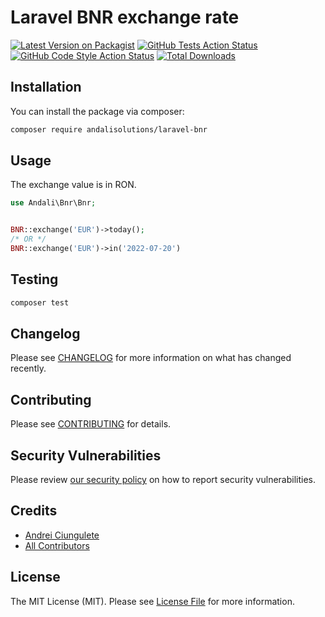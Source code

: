 # Laravel BNR exchange rate

[![Latest Version on Packagist](https://img.shields.io/packagist/v/andalisolutions/laravel-bnr.svg?style=flat-square)](https://packagist.org/packages/andalisolutions/laravel-bnr)
[![GitHub Tests Action Status](https://img.shields.io/github/workflow/status/andalisolutions/laravel-bnr/run-tests?label=tests)](https://github.com/andalisolutions/laravel-bnr/actions?query=workflow%3Arun-tests+branch%3Amain)
[![GitHub Code Style Action Status](https://img.shields.io/github/workflow/status/andalisolutions/laravel-bnr/Check%20&%20fix%20styling?label=code%20style)](https://github.com/andalisolutions/laravel-bnr/actions?query=workflow%3A"Check+%26+fix+styling"+branch%3Amain)
[![Total Downloads](https://img.shields.io/packagist/dt/andalisolutions/laravel-bnr.svg?style=flat-square)](https://packagist.org/packages/andalisolutions/laravel-bnr)


## Installation

You can install the package via composer:

```bash
composer require andalisolutions/laravel-bnr
```

## Usage

The exchange value is in RON.
```php
use Andali\Bnr\Bnr;


BNR::exchange('EUR')->today();
/* OR */
BNR::exchange('EUR')->in('2022-07-20')

```

## Testing

```bash
composer test
```

## Changelog

Please see [CHANGELOG](CHANGELOG.md) for more information on what has changed recently.

## Contributing

Please see [CONTRIBUTING](https://github.com/andalisolutions/.github/blob/main/CONTRIBUTING.md) for details.

## Security Vulnerabilities

Please review [our security policy](../../security/policy) on how to report security vulnerabilities.

## Credits

- [Andrei Ciungulete](https://github.com/ciungulete)
- [All Contributors](../../contributors)

## License

The MIT License (MIT). Please see [License File](LICENSE.md) for more information.
